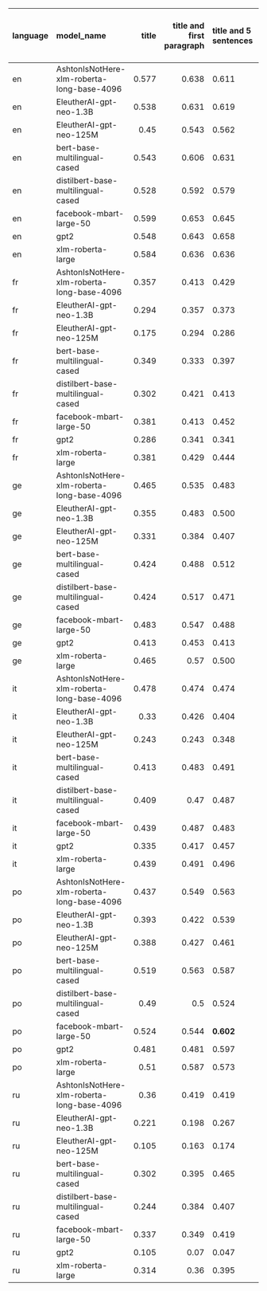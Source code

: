 | language   | model_name                                 |   title |   title and first paragraph | title and 5 sentences   | title and 10 sentences   | title and first sentence each paragraph   | raw text   |
|:-----------|:-------------------------------------------|--------:|----------------------------:|:------------------------|:-------------------------|:------------------------------------------|:-----------|
| en         | AshtonIsNotHere-xlm-roberta-long-base-4096 |   0.577 |                       0.638 | 0.611                   | 0.643                    | 0.643                                     | 0.621      |
| en         | EleutherAI-gpt-neo-1.3B                    |   0.538 |                       0.631 | 0.619                   | 0.604                    | 0.604                                     | 0.611      |
| en         | EleutherAI-gpt-neo-125M                    |   0.45  |                       0.543 | 0.562                   | 0.548                    | 0.555                                     | 0.562      |
| en         | bert-base-multilingual-cased               |   0.543 |                       0.606 | 0.631                   | 0.650                    | 0.619                                     | 0.621      |
| en         | distilbert-base-multilingual-cased         |   0.528 |                       0.592 | 0.579                   | 0.619                    | 0.589                                     | 0.623      |
| en         | facebook-mbart-large-50                    |   0.599 |                       0.653 | 0.645                   | 0.653                    | **0.660**                                 | 0.643      |
| en         | gpt2                                       |   0.548 |                       0.643 | 0.658                   | 0.638                    | 0.645                                     | 0.631      |
| en         | xlm-roberta-large                          |   0.584 |                       0.636 | 0.636                   | 0.643                    | 0.648                                     | 0.621      |
| fr         | AshtonIsNotHere-xlm-roberta-long-base-4096 |   0.357 |                       0.413 | 0.429                   | 0.405                    | 0.460                                     | 0.429      |
| fr         | EleutherAI-gpt-neo-1.3B                    |   0.294 |                       0.357 | 0.373                   | 0.310                    | 0.349                                     | 0.405      |
| fr         | EleutherAI-gpt-neo-125M                    |   0.175 |                       0.294 | 0.286                   | 0.294                    | 0.333                                     | 0.357      |
| fr         | bert-base-multilingual-cased               |   0.349 |                       0.333 | 0.397                   | 0.460                    | 0.476                                     | 0.437      |
| fr         | distilbert-base-multilingual-cased         |   0.302 |                       0.421 | 0.413                   | 0.476                    | 0.468                                     | **0.516**  |
| fr         | facebook-mbart-large-50                    |   0.381 |                       0.413 | 0.452                   | 0.452                    | 0.492                                     | 0.468      |
| fr         | gpt2                                       |   0.286 |                       0.341 | 0.341                   | 0.405                    | 0.333                                     | 0.421      |
| fr         | xlm-roberta-large                          |   0.381 |                       0.429 | 0.444                   | 0.460                    | 0.476                                     | 0.460      |
| ge         | AshtonIsNotHere-xlm-roberta-long-base-4096 |   0.465 |                       0.535 | 0.483                   | 0.494                    | 0.500                                     | 0.570      |
| ge         | EleutherAI-gpt-neo-1.3B                    |   0.355 |                       0.483 | 0.500                   | 0.471                    | 0.483                                     | 0.558      |
| ge         | EleutherAI-gpt-neo-125M                    |   0.331 |                       0.384 | 0.407                   | 0.401                    | 0.419                                     | 0.494      |
| ge         | bert-base-multilingual-cased               |   0.424 |                       0.488 | 0.512                   | 0.547                    | 0.541                                     | **0.616**  |
| ge         | distilbert-base-multilingual-cased         |   0.424 |                       0.517 | 0.471                   | 0.500                    | 0.494                                     | 0.599      |
| ge         | facebook-mbart-large-50                    |   0.483 |                       0.547 | 0.488                   | 0.535                    | 0.541                                     | 0.564      |
| ge         | gpt2                                       |   0.413 |                       0.453 | 0.413                   | 0.523                    | 0.419                                     | 0.570      |
| ge         | xlm-roberta-large                          |   0.465 |                       0.57  | 0.500                   | 0.564                    | 0.552                                     | 0.564      |
| it         | AshtonIsNotHere-xlm-roberta-long-base-4096 |   0.478 |                       0.474 | 0.474                   | 0.470                    | 0.435                                     | 0.478      |
| it         | EleutherAI-gpt-neo-1.3B                    |   0.33  |                       0.426 | 0.404                   | 0.426                    | 0.435                                     | 0.474      |
| it         | EleutherAI-gpt-neo-125M                    |   0.243 |                       0.243 | 0.348                   | 0.400                    | 0.370                                     | 0.409      |
| it         | bert-base-multilingual-cased               |   0.413 |                       0.483 | 0.491                   | 0.517                    | 0.496                                     | 0.496      |
| it         | distilbert-base-multilingual-cased         |   0.409 |                       0.47  | 0.487                   | **0.526**                | 0.461                                     | 0.517      |
| it         | facebook-mbart-large-50                    |   0.439 |                       0.487 | 0.483                   | 0.478                    | 0.500                                     | 0.522      |
| it         | gpt2                                       |   0.335 |                       0.417 | 0.457                   | 0.491                    | 0.374                                     | 0.461      |
| it         | xlm-roberta-large                          |   0.439 |                       0.491 | 0.496                   | 0.491                    | 0.470                                     | 0.461      |
| po         | AshtonIsNotHere-xlm-roberta-long-base-4096 |   0.437 |                       0.549 | 0.563                   | 0.510                    | 0.529                                     | 0.524      |
| po         | EleutherAI-gpt-neo-1.3B                    |   0.393 |                       0.422 | 0.539                   | 0.481                    | 0.529                                     | 0.515      |
| po         | EleutherAI-gpt-neo-125M                    |   0.388 |                       0.427 | 0.461                   | 0.519                    | 0.432                                     | 0.408      |
| po         | bert-base-multilingual-cased               |   0.519 |                       0.563 | 0.587                   | 0.597                    | 0.568                                     | 0.563      |
| po         | distilbert-base-multilingual-cased         |   0.49  |                       0.5   | 0.524                   | 0.558                    | 0.553                                     | 0.549      |
| po         | facebook-mbart-large-50                    |   0.524 |                       0.544 | **0.602**               | 0.573                    | 0.597                                     | 0.573      |
| po         | gpt2                                       |   0.481 |                       0.481 | 0.597                   | 0.568                    | 0.495                                     | 0.510      |
| po         | xlm-roberta-large                          |   0.51  |                       0.587 | 0.573                   | 0.563                    | 0.587                                     | 0.592      |
| ru         | AshtonIsNotHere-xlm-roberta-long-base-4096 |   0.36  |                       0.419 | 0.419                   | 0.430                    | 0.442                                     | 0.465      |
| ru         | EleutherAI-gpt-neo-1.3B                    |   0.221 |                       0.198 | 0.267                   | 0.279                    | 0.302                                     | 0.267      |
| ru         | EleutherAI-gpt-neo-125M                    |   0.105 |                       0.163 | 0.174                   | 0.174                    | 0.081                                     | 0.105      |
| ru         | bert-base-multilingual-cased               |   0.302 |                       0.395 | 0.465                   | 0.419                    | 0.395                                     | 0.442      |
| ru         | distilbert-base-multilingual-cased         |   0.244 |                       0.384 | 0.407                   | 0.465                    | 0.407                                     | **0.477**  |
| ru         | facebook-mbart-large-50                    |   0.337 |                       0.349 | 0.419                   | 0.407                    | 0.407                                     | 0.430      |
| ru         | gpt2                                       |   0.105 |                       0.07  | 0.047                   | 0.058                    | 0.081                                     | 0.151      |
| ru         | xlm-roberta-large                          |   0.314 |                       0.36  | 0.395                   | 0.384                    | 0.419                                     | 0.384      |
